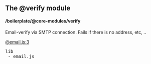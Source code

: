 ## The @verify module
#### /boilerplate/@core-modules/verify
Email-verify via SMTP connection.
Fails if there is no address, etc, ..


[@email.js:3](https://bp-devel.d250.hu:9001/p/boilerplate/@core-modules/verify/lib/email.js?line=3)

<pre>
lib
 - email.js
</pre>

